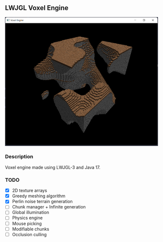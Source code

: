 LWJGL Voxel Engine
---

![alt cover](voxel-project.png)

### Description
Voxel engine made using LWJGL-3 and Java 17.

### TODO
- [X] 2D texture arrays
- [X] Greedy meshing algorithm
- [X] Perlin noise terrain generation
- [ ] Chunk manager + Infinite generation
- [ ] Global illumination
- [ ] Physics engine
- [ ] Mouse picking
- [ ] Modifiable chunks
- [ ] Occlusion culling